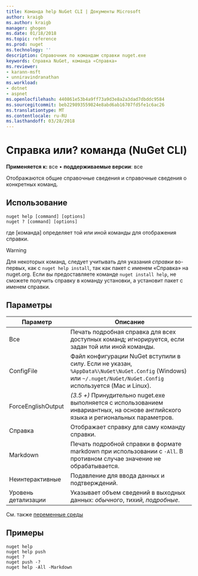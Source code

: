 ```yaml
---
title: Команда help NuGet CLI | Документы Microsoft
author: kraigb
ms.author: kraigb
manager: ghogen
ms.date: 01/18/2018
ms.topic: reference
ms.prod: nuget
ms.technology: ''
description: Справочник по командам справки nuget.exe
keywords: Справка NuGet, команда «Справка»
ms.reviewer:
- karann-msft
- unniravindranathan
ms.workload:
- dotnet
- aspnet
ms.openlocfilehash: 440861e53b4a9ff73a9d3e8a2a3dad7dbddc9584
ms.sourcegitcommit: beb229893559824e8abd6ab16707fd5fe1c6ac26
ms.translationtype: MT
ms.contentlocale: ru-RU
ms.lasthandoff: 03/28/2018
---
```

# <a name="help-or--command-nuget-cli"></a>Справка или? команда (NuGet CLI)

**Применяется к:** все &bullet; **поддерживаемые версии**: все

Отображаются общие справочные сведения и справочные сведения о конкретных команд.

## <a name="usage"></a>Использование

```cli
nuget help [command] [options]
nuget ? [command] [options]
```

где [команда] определяет той или иной команды для отображения справки.

> [!Warning]
> Для некоторых команд, следует учитывать для указания *справки* во-первых, как с `nuget help install`, так как пакет с именем «Справка» на nuget.org. Если вы предоставляете команде `nuget install help`, не сможете получить справку в команду установки, а установит пакет с именем справки.

## <a name="options"></a>Параметры

| Параметр | Описание |
| --- | --- |
| Все | Печать подробная справка для всех доступных команд; игнорируется, если задан той или иной команды. |
| ConfigFile | Файл конфигурации NuGet вступили в силу. Если не указан, `%AppData%\NuGet\NuGet.Config` (Windows) или `~/.nuget/NuGet/NuGet.Config` используется (Mac и Linux).|
| ForceEnglishOutput | *(3.5 +)*  Принудительно nuget.exe выполняется с использованием инвариантных, на основе английского языка и региональных параметров. |
| Справка | Отображает справку для саму команду справки. |
| Markdown | Печать подробной справки в формате markdown при использовании с `-All`. В противном случае значение не обрабатывается. |
| Неинтерактивные | Подавление для ввода данных и подтверждений. |
| Уровень детализации | Указывает объем сведений в выходных данных: *обычного*, *тихий*, *подробные*. |

См. также [переменные среды](cli-ref-environment-variables.md)

## <a name="examples"></a>Примеры

```cli
nuget help
nuget help push
nuget ?
nuget push -?
nuget help -All -Markdown
```
